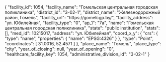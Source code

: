 {
    "facility_id": 1054,
    "facility_name": "Гомельская центральная городская поликлиника",
    "district_id": "3-02-1",
    "district_name": "Железнодорожный район, Гомель",
    "facility_url": "https:\/\/gomelcgp.by\/",
    "facility_address": "ул. Юбилейная",
    "facility_type": "0",
    "ap_1": "7а",
    "name": "Гомельская центральная городская поликлиника",
    "state": "public institution",
    "stats": [],
    "med_id": 10215017,
    "address": "ул. Юбилейная",
    "coord_x_y": {
        "crs": {
            "type": "name",
            "properties": {
                "name": "EPSG:4326"
            }
        },
        "type": "Point",
        "coordinates": [
            31.0016,
            52.4571
        ]
    },
    "place_name": "Гомель",
    "place_type": "city",
    "year_of_closing": null,
    "year_of_opening": "0",
    "healthcare_facility_key": 1054,
    "administrative_division_id": "3-02-1"
}